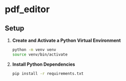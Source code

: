 # pdf_editor

## Setup

1. **Create and Activate a Python Virtual Environment**

    ```bash
    python -m venv venv
    source venv/bin/activate  
    ```
    
2. **Install Python Dependencies**

    ```bash
    pip install -r requirements.txt
    ```


